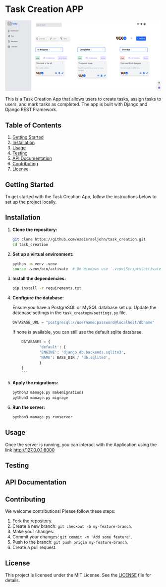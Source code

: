 # Task Creation APP
![Task Creation](task_creation.png)

This is a Task Creation App that allows users to create tasks, assign tasks to users, and mark tasks as completed. The app is built with Django and Django REST Framework.

## Table of Contents

1. [Getting Started](#getting-started)
2. [Installation](#installation)
3. [Usage](#usage)
4. [Testing](#testing)
5. [API Documentation](#api-documentation)
6. [Contributing](#contributing)
7. [License](#license)

## Getting Started

To get started with the Task Creation App, follow the instructions below to set up the project locally.

## Installation

1. **Clone the repository:**

    ```bash
    git clone https://github.com/ezeisraeljohn/task_creation.git
    cd task_creation
    ```

2. **Set up a virtual environment:**

    ```bash
    python -m venv .venv
    source .venv/bin/activate  # On Windows use `.venv\Scripts\activate`
    ```

3. **Install the dependencies:**

    ```bash
    pip install -r requirements.txt
    ```

4. **Configure the database:**

    Ensure you have a PostgreSQL or MySQL database set up. Update the database settings in the `task_creatopm/settings.py` file.

    ```python
    DATABASE_URL = "postgresql://username:password@localhost/dbname"
    ```
    If none is available, you can still use the default sqlite database.

    ```python
        DATABASES = {
                'default': {
                'ENGINE': 'django.db.backends.sqlite3',
                'NAME': BASE_DIR / 'db.sqlite3',
                }
        }
        ```

5. **Apply the migrations:**

    ```bash
    python3 manage.py makemigrations
    python3 manage.py migrage
    ```

6. **Run the server:**

    ```bash
    python3 manage.py runserver
    ```

## Usage

Once the server is running, you can interact with the Application using the link http://127.0.0.1:8000

## Testing

## API Documentation

## Contributing

We welcome contributions! Please follow these steps:

1. Fork the repository.
2. Create a new branch: `git checkout -b my-feature-branch`.
3. Make your changes.
4. Commit your changes: `git commit -m 'Add some feature'`.
5. Push to the branch: `git push origin my-feature-branch`.
6. Create a pull request.

## License

This project is licensed under the MIT License. See the [LICENSE](LICENSE) file for details.
